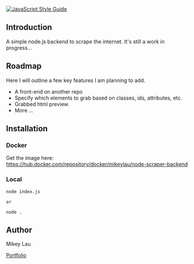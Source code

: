[![JavaScript Style Guide](https://img.shields.io/badge/code_style-standard-brightgreen.svg)](https://standardjs.com)

## Introduction

A simple node.js backend to scrape the internet. It's still a work in progress...

## Roadmap

Here I will outline a few key features I am planning to add.

- A front-end on another repo
- Specify which elements to grab based on classes, ids, attributes, etc.
- Grabbed html preview.
- More ...

## Installation

### Docker

Get the image here: https://hub.docker.com/repository/docker/mikeylau/node-scraper-backend

### Local

```
node index.js

or

node .
```

## Author

Mikey Lau

[Portfolio](https://mikeylau.uk)
